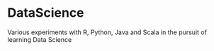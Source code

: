 # DataScience
Various experiments with R, Python, Java and Scala in the pursuit of learning Data Science 
